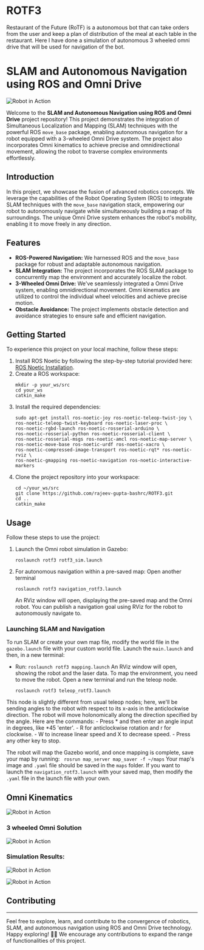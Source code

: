 # ROTF3
Restaurant of the Future (RoTF) is a autonomous bot that can take orders from the user and keep a plan of distribution of the meal at each table in the restaurant. Here I have done a simulation of autonomous 3 wheeled omni drive that will be used for navigation of the bot. 


# SLAM and Autonomous Navigation using ROS and Omni Drive

![Robot in Action](https://github.com/rajeev-gupta-bashrc/ROTF3/blob/main/images/rotf3_hardware.jpg)

Welcome to the **SLAM and Autonomous Navigation using ROS and Omni Drive** project repository! This project demonstrates the integration of Simultaneous Localization and Mapping (SLAM) techniques with the powerful ROS `move_base` package, enabling autonomous navigation for a robot equipped with a 3-wheeled Omni Drive system. The project also incorporates Omni kinematics to achieve precise and omnidirectional movement, allowing the robot to traverse complex environments effortlessly.

## Introduction
In this project, we showcase the fusion of advanced robotics concepts. We leverage the capabilities of the Robot Operating System (ROS) to integrate SLAM techniques with the `move_base` navigation stack, empowering our robot to autonomously navigate while simultaneously building a map of its surroundings. The unique Omni Drive system enhances the robot's mobility, enabling it to move freely in any direction.

## Features
- **ROS-Powered Navigation:** We harnessed ROS and the `move_base` package for robust and adaptable autonomous navigation.
- **SLAM Integration:** The project incorporates the ROS SLAM package to concurrently map the environment and accurately localize the robot.
- **3-Wheeled Omni Drive:** We've seamlessly integrated a Omni Drive system, enabling omnidirectional movement. Omni kinematics are utilized to control the individual wheel velocities and achieve precise motion.
- **Obstacle Avoidance:** The project implements obstacle detection and avoidance strategies to ensure safe and efficient navigation.

## Getting Started
To experience this project on your local machine, follow these steps:
1. Install ROS Noetic by following the step-by-step tutorial provided here: [ROS Noetic Installation](https://wiki.ros.org/noetic/Installation/Ubuntu).
2. Create a ROS workspace:
    ```
    mkdir -p your_ws/src
    cd your_ws
    catkin_make
    ```
3. Install the required dependencies:
      ```
      sudo apt-get install ros-noetic-joy ros-noetic-teleop-twist-joy \
      ros-noetic-teleop-twist-keyboard ros-noetic-laser-proc \
      ros-noetic-rgbd-launch ros-noetic-rosserial-arduino \
      ros-noetic-rosserial-python ros-noetic-rosserial-client \
      ros-noetic-rosserial-msgs ros-noetic-amcl ros-noetic-map-server \
      ros-noetic-move-base ros-noetic-urdf ros-noetic-xacro \
      ros-noetic-compressed-image-transport ros-noetic-rqt* ros-noetic-rviz \
      ros-noetic-gmapping ros-noetic-navigation ros-noetic-interactive-markers 
      ```
4. Clone the project repository into your workspace:
    ```
    cd ~/your_ws/src
    git clone https://github.com/rajeev-gupta-bashrc/ROTF3.git
    cd ..
    catkin_make
    ```

## Usage
Follow these steps to use the project:
1. Launch the Omni robot simulation in Gazebo:
    ``` 
    roslaunch rotf3 rotf3_sim.launch
    ```
2. For autonomous navigation within a pre-saved map:
    Open another terminal
    ```
    roslaunch rotf3 navigation_rotf3.launch
    ```
    An RViz window will open, displaying the pre-saved map and the Omni robot. You can publish a navigation goal using RViz for the robot to autonomously navigate to.

### Launching SLAM and Navigation
To run SLAM or create your own map file, modify the world file in the `gazebo.launch` file with your custom world file. Launch the `main.launch` and then, in a new terminal:
- Run: `roslaunch rotf3 mapping.launch`
An RViz window will open, showing the robot and the laser data. To map the environment, you need to move the robot. Open a new terminal and run the teleop node.
    ```
    roslaunch rotf3 teleop_rotf3.launch
    ```
This node is slightly different from usual teleop nodes; here, we'll be sending angles to the robot with respect to its x-axis in the anticlockwise direction. The robot will move holonomically along the direction specified by the angle. Here are the commands:
    - Press * and then enter an angle input in degrees, like *45 'enter'.
    - R for anticlockwise rotation and r for clockwise.
    - W to increase linear speed and X to decrease speed.
    - Press any other key to stop.

The robot will map the Gazebo world, and once mapping is complete, save your map by running:
    ``` 
    rosrun map_server map_saver -f ~/maps
    ```
Your map's image and `.yaml` file should be saved in the `maps` folder. If you want to launch the `navigation_rotf3.launch` with your saved map, then modify the `.yaml` file in the launch file with your own.

## Omni Kinematics

![Robot in Action](https://github.com/rajeev-gupta-bashrc/ROTF3/blob/main/images/rotf3_kinematics.png)

### 3 wheeled Omni Solution
![Robot in Action](https://github.com/rajeev-gupta-bashrc/ROTF3/blob/main/images/rotf3_matrix.png)

### Simulation Results:
![Robot in Action](https://github.com/rajeev-gupta-bashrc/ROTF3/blob/main/images/rotf3_rviz.gif)

![Robot in Action](https://github.com/rajeev-gupta-bashrc/ROTF3/blob/main/images/rotf3_gazebo.gif)

## Contributing
---
Feel free to explore, learn, and contribute to the convergence of robotics, SLAM, and autonomous navigation using ROS and Omni Drive technology. Happy exploring! 🤖🌟
We encourage any contributions to expand the range of functionalities of this project.

